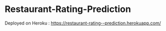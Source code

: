 # Restaurant-Rating-Prediction

Deployed on Heroku : https://restaurant-rating--prediction.herokuapp.com/
